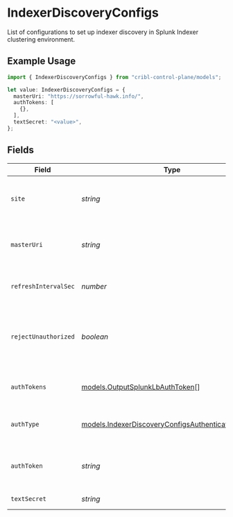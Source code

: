 # IndexerDiscoveryConfigs

List of configurations to set up indexer discovery in Splunk Indexer clustering environment.

## Example Usage

```typescript
import { IndexerDiscoveryConfigs } from "cribl-control-plane/models";

let value: IndexerDiscoveryConfigs = {
  masterUri: "https://sorrowful-hawk.info/",
  authTokens: [
    {},
  ],
  textSecret: "<value>",
};
```

## Fields

| Field                                                                                                                                                                         | Type                                                                                                                                                                          | Required                                                                                                                                                                      | Description                                                                                                                                                                   |
| ----------------------------------------------------------------------------------------------------------------------------------------------------------------------------- | ----------------------------------------------------------------------------------------------------------------------------------------------------------------------------- | ----------------------------------------------------------------------------------------------------------------------------------------------------------------------------- | ----------------------------------------------------------------------------------------------------------------------------------------------------------------------------- |
| `site`                                                                                                                                                                        | *string*                                                                                                                                                                      | :heavy_minus_sign:                                                                                                                                                            | Clustering site of the indexers from where indexers need to be discovered. In case of single site cluster, it defaults to 'default' site.                                     |
| `masterUri`                                                                                                                                                                   | *string*                                                                                                                                                                      | :heavy_check_mark:                                                                                                                                                            | Full URI of Splunk cluster manager (scheme://host:port). Example: https://managerAddress:8089                                                                                 |
| `refreshIntervalSec`                                                                                                                                                          | *number*                                                                                                                                                                      | :heavy_minus_sign:                                                                                                                                                            | Time interval, in seconds, between two consecutive indexer list fetches from cluster manager                                                                                  |
| `rejectUnauthorized`                                                                                                                                                          | *boolean*                                                                                                                                                                     | :heavy_minus_sign:                                                                                                                                                            | During indexer discovery, reject cluster manager certificates that are not authorized by the system's CA. Disable to allow untrusted (for example, self-signed) certificates. |
| `authTokens`                                                                                                                                                                  | [models.OutputSplunkLbAuthToken](../models/outputsplunklbauthtoken.md)[]                                                                                                      | :heavy_minus_sign:                                                                                                                                                            | Tokens required to authenticate to cluster manager for indexer discovery                                                                                                      |
| `authType`                                                                                                                                                                    | [models.IndexerDiscoveryConfigsAuthenticationMethod](../models/indexerdiscoveryconfigsauthenticationmethod.md)                                                                | :heavy_minus_sign:                                                                                                                                                            | Select Manual to enter an auth token directly, or select Secret to use a text secret to authenticate                                                                          |
| `authToken`                                                                                                                                                                   | *string*                                                                                                                                                                      | :heavy_minus_sign:                                                                                                                                                            | Shared secret to be provided by any client (in authToken header field). If empty, unauthorized access is permitted.                                                           |
| `textSecret`                                                                                                                                                                  | *string*                                                                                                                                                                      | :heavy_minus_sign:                                                                                                                                                            | Select or create a stored text secret                                                                                                                                         |